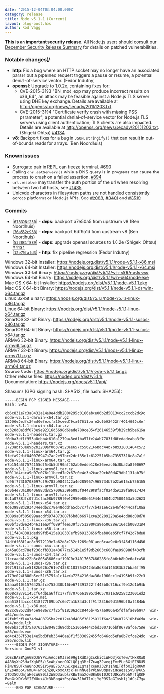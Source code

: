 ```yaml
---
date: '2015-12-04T03:04:00.000Z'
category: release
title: Node v5.1.1 (Current)
layout: blog-post.hbs
author: Rod Vagg
---
```


**This is an important security release**. All Node.js users should consult our [December Security Release Summary](/blog/vulnerability/december-2015-security-releases/) for details on patched vulnerabilities.

### Notable changes(/

- **http**: Fix a bug where an HTTP socket may no longer have an associated parser but a pipelined request triggers a pause or resume, a potential denial-of-service vector. (Fedor Indutny)
- **openssl**: Upgrade to 1.0.2e, containing fixes for:
  - CVE-2015-3193 "BN_mod_exp may produce incorrect results on x86_64", an attack may be feasible against a Node.js TLS server using DHE key exchange. Details are available at <http://openssl.org/news/secadv/20151203.txt>.
  - CVE-2015-3194 "Certificate verify crash with missing PSS parameter", a potential denial-of-service vector for Node.js TLS servers using client authentication; TLS clients are also impacted. Details are available at <http://openssl.org/news/secadv/20151203.txt>.
    (Shigeki Ohtsu) [#4134](https://github.com/nodejs/node/pull/4134)
- **v8**: Backport fixes for a bug in `JSON.stringify()` that can result in out-of-bounds reads for arrays. (Ben Noordhuis)

### Known issues

- Surrogate pair in REPL can freeze terminal. [#690](https://github.com/nodejs/node/issues/690)
- Calling `dns.setServers()` while a DNS query is in progress can cause the process to crash on a failed assertion. [#894](https://github.com/nodejs/node/issues/894)
- `url.resolve` may transfer the auth portion of the url when resolving between two full hosts, see [#1435](https://github.com/nodejs/node/issues/1435).
- Unicode characters in filesystem paths are not handled consistently across platforms or Node.js APIs. See [#2088](https://github.com/nodejs/node/issues/2088), [#3401](https://github.com/nodejs/node/issues/3401) and [#3519](https://github.com/nodejs/node/issues/3519).

### Commits

- [[`678398f250`](https://github.com/nodejs/node/commit/678398f250)] - **deps**: backport a7e50a5 from upstream v8 (Ben Noordhuis)
- [[`76a552c938`](https://github.com/nodejs/node/commit/76a552c938)] - **deps**: backport 6df9a1d from upstream v8 (Ben Noordhuis)
- [[`533881f889`](https://github.com/nodejs/node/commit/533881f889)] - **deps**: upgrade openssl sources to 1.0.2e (Shigeki Ohtsu) [#4134](https://github.com/nodejs/node/pull/4134)
- [[`12e70fafd3`](https://github.com/nodejs/node/commit/12e70fafd3)] - **http**: fix pipeline regression (Fedor Indutny)

Windows 32-bit Installer: https://nodejs.org/dist/v5.1.1/node-v5.1.1-x86.msi \
Windows 64-bit Installer: https://nodejs.org/dist/v5.1.1/node-v5.1.1-x64.msi \
Windows 32-bit Binary: https://nodejs.org/dist/v5.1.1/win-x86/node.exe \
Windows 64-bit Binary: https://nodejs.org/dist/v5.1.1/win-x64/node.exe \
Mac OS X 64-bit Installer: https://nodejs.org/dist/v5.1.1/node-v5.1.1.pkg \
Mac OS X 64-bit Binary: https://nodejs.org/dist/v5.1.1/node-v5.1.1-darwin-x64.tar.gz \
Linux 32-bit Binary: https://nodejs.org/dist/v5.1.1/node-v5.1.1-linux-x86.tar.gz \
Linux 64-bit Binary: https://nodejs.org/dist/v5.1.1/node-v5.1.1-linux-x64.tar.gz \
SmartOS 32-bit Binary: https://nodejs.org/dist/v5.1.1/node-v5.1.1-sunos-x86.tar.gz \
SmartOS 64-bit Binary: https://nodejs.org/dist/v5.1.1/node-v5.1.1-sunos-x64.tar.gz \
ARMv6 32-bit Binary: https://nodejs.org/dist/v5.1.1/node-v5.1.1-linux-armv6l.tar.gz \
ARMv7 32-bit Binary: https://nodejs.org/dist/v5.1.1/node-v5.1.1-linux-armv7l.tar.gz \
ARMv8 64-bit Binary: https://nodejs.org/dist/v5.1.1/node-v5.1.1-linux-arm64.tar.gz \
Source Code: https://nodejs.org/dist/v5.1.1/node-v5.1.1.tar.gz \
Other release files: https://nodejs.org/dist/v5.1.1/ \
Documentation: https://nodejs.org/docs/v5.1.1/api/

Shasums (GPG signing hash: SHA512, file hash: SHA256):

```
-----BEGIN PGP SIGNED MESSAGE-----
Hash: SHA1

cb6c831e7c3a8432a14a0e4ddb2000295c0166abce06b2d50134cc2cccb2dc9c  node-v5.1.1-darwin-x64.tar.gz
12566e3edfc24ad0efebcfa20ceed79ca87811bafe2c8b92432ff4614885c6ef  node-v5.1.1-darwin-x64.tar.xz
cc320d0a3df073e9e92816d5698d69ade780ce854f26146539f0b29cb5be616a  node-v5.1.1-headers.tar.gz
f0dba3ef1f953a8ebb4c610a1279a48ed1ba57fe24ab7783fd0fedadeaba3f9c  node-v5.1.1-headers.tar.xz
1723abf50ee9b2b2209af06374523ae657c5562166bdc44b7b8d32801484c572  node-v5.1.1-linux-arm64.tar.gz
5fefa92daf840076947a7ac2e97bcd2dcf35e1c632251b5ba73357318c8a7a1f  node-v5.1.1-linux-arm64.tar.xz
e7b154a5f7574155df5e3b5df90af762ab0edde128e36eeac0bd8ba2a8f00697  node-v5.1.1-linux-armv6l.tar.gz
30011d4caca9d07e076c11beed7e2c67c0e4e3b20ac29cb80d479db1131ab78f  node-v5.1.1-linux-armv6l.tar.xz
fd96f77310708097cf9e783b9842122a4e2859674965734b7b22a615cb756165  node-v5.1.1-linux-armv7l.tar.gz
ac0b4e73a180406883d8c5700623966093f0442988facf024d59129fa9017434  node-v5.1.1-linux-armv7l.tar.xz
0c1a0788dfc07d1cfac08b9789f0e52950e80e61944e1684b27600463a5d2623  node-v5.1.1-linux-x64.tar.gz
0de39988d293434eedb2c78e48dddfa5cb7c7f77cb4a1e6c2e4af4d44caf10aa  node-v5.1.1-linux-x64.tar.xz
30099a0f305899aacdfd974873807b6bd8b6971c0a26209220a6e4cd88c08d70  node-v5.1.1-linux-x86.tar.gz
e00bf38d9e24b4631ea0ff089ffeea39f37512900ca9e50628e716ecb0083184  node-v5.1.1-linux-x86.tar.xz
7311f4848381ded99fd5415e818337efb9b9138656fbab80eb5fcf7f42d7bde8  node-v5.1.1.pkg
14dfdf63f1ac8c9972199e7a62d8c732cf269e081aec6caa9e0e3f46d116d486  node-v5.1.1-sunos-x64.tar.gz
1c45a06cd78ef236cfb331a43677ca514b1e5f9d52603c608fae998986f43cfb  node-v5.1.1-sunos-x64.tar.xz
11ccaadb1e22b3c80548686caf19070c34017667866285fe8b6cb8b9e6afca30  node-v5.1.1-sunos-x86.tar.gz
3971913cfce5182b626b761e7435811837542424da8d84d146383b37bba6ff95  node-v5.1.1-sunos-x86.tar.xz
a779e024f800b5ec51f375fa1c14eda7254216daa36a1960cc1e4195b9fc22c3  node-v5.1.1.tar.gz
b3aaa01051576425afce753d30b16be67f391222ff445b0c716ccf9e12d1b94b  node-v5.1.1.tar.xz
d008ca8791145cf64db1a6ffc177fd70766619953d46570a1e39258c23001ed2  node-v5.1.1-x64.msi
cea518f4bccc4818f77f09bb7c6e77a1b84d3cff91f2316d9d1596bf0af484bb  node-v5.1.1-x86.msi
482cc88532d945e9e867c7f25f8182062dc8446b4457a6906a4bfdfafae9b947  win-x64/node.exe
82feb5cf14a34da483795ba2c012e63d405f36125912f6ac7584072618bf46da  win-x64/node.lib
0e86bac3fd75a07631b8048cd69dd515105a4e4c5bd300716bbf8678afce758e  win-x86/node.exe
ed4c4367f53e14e5bd3feb35446aa3f1f533892455fc646cd5efa8b7cfce24dc  win-x86/node.lib
-----BEGIN PGP SIGNATURE-----
Version: GnuPG v1

iQEcBAEBAgAGBQJWYPxuAAoJEMJzeS99g1RdDagIAKhiCiWHO3jRsTew/tHxROuQ
AA88yXh2SHafXgkE5/iSxAb/oecOOZLQGjg3MrIZnwgZJweqjFmePLc6XiEZNDU5
FiN/8SUTknW8no30SIr6yaE7S//Lw1xpeZLgYsjcqeKJ32P11hQ1TdfbXIigR0AM
EhZs4m55X76mD4+wn6LnZeQxoxdXtsk+HHhNGesPOiNw0dpaVidkWqzISvSHy6lS
zTD35CUdmjaHezu680il2WED3aublrRBwTmaXowUHnUGI0JQtUDkcA9ohMrfqO8F
PwoGrXDYw8YIZWUux4Jc3kBbgA+PsyVWw31hdT1mJjYqP9SIaGIbsh1j1dCsC7g=
=8elM
-----END PGP SIGNATURE-----

```
